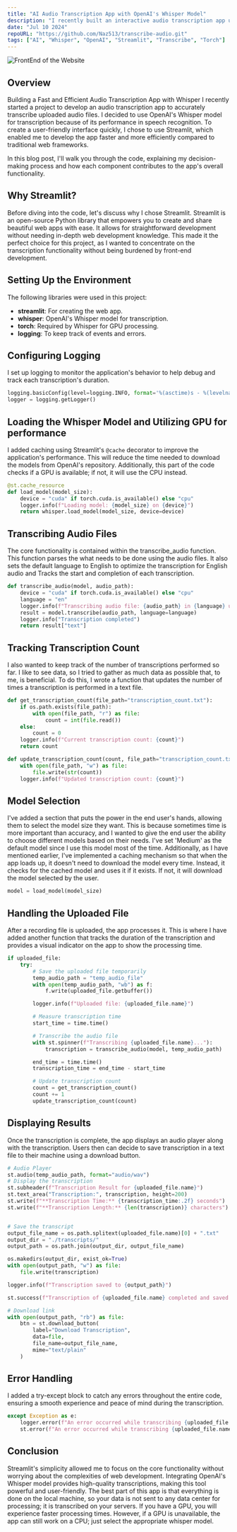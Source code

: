 ```yaml
---
title: "AI Audio Transcription App with OpenAI's Whisper Model"
description: "I recently built an interactive audio transcription app using AI for audio-to-text conversion"
date: "Jul 10 2024"
repoURL: "https://github.com/Naz513/transcribe-audio.git"
tags: ["AI", "Whisper", "OpenAI", "Streamlit", "Transcribe", "Torch"]
---
```

![FrontEnd of the Website](./frontend.png)

## Overview

Building a Fast and Efficient Audio Transcription App with Whisper
I recently started a project to develop an audio transcription app to accurately transcribe uploaded audio files. I decided to use OpenAI's Whisper model for transcription because of its performance in speech recognition. To create a user-friendly interface quickly, I chose to use Streamlit, which enabled me to develop the app faster and more efficiently compared to traditional web frameworks.

In this blog post, I'll walk you through the code, explaining my decision-making process and how each component contributes to the app's overall functionality.

## Why Streamlit?

Before diving into the code, let's discuss why I chose Streamlit. Streamlit is an open-source Python library that empowers you to create and share beautiful web apps with ease. It allows for straightforward development without needing in-depth web development knowledge. This made it the perfect choice for this project, as I wanted to concentrate on the transcription functionality without being burdened by front-end development.

## Setting Up the Environment

The following libraries were used in this project:

- **streamlit**: For creating the web app.
- **whisper**: OpenAI's Whisper model for transcription.
- **torch**: Required by Whisper for GPU processing.
- **logging**: To keep track of events and errors.

## Configuring Logging

I set up logging to monitor the application's behavior to help debug and track each transcription's duration.

```python
logging.basicConfig(level=logging.INFO, format='%(asctime)s - %(levelname)s - %(message)s')
logger = logging.getLogger()

```

## Loading the Whisper Model and Utilizing GPU for performance

I added caching using Streamlit's `@cache` decorator to improve the application's performance. This will reduce the time needed to download the models from OpenAI's repository. Additionally, this part of the code checks if a GPU is available; if not, it will use the CPU instead.

```python
@st.cache_resource
def load_model(model_size):
    device = "cuda" if torch.cuda.is_available() else "cpu"
    logger.info(f"Loading model: {model_size} on {device}")
    return whisper.load_model(model_size, device=device)
```

## Transcribing Audio Files

The core functionality is contained within the transcribe_audio function. This function parses the what needs to be done using the audio files. It also sets the default language to English to optimize the transcription for English audio and Tracks the start and completion of each transcription.

```python
def transcribe_audio(model, audio_path):
    device = "cuda" if torch.cuda.is_available() else "cpu"
    language = "en"
    logger.info(f"Transcribing audio file: {audio_path} in {language} using {device}")
    result = model.transcribe(audio_path, language=language)
    logger.info("Transcription completed")
    return result["text"]
```

## Tracking Transcription Count

I also wanted to keep track of the number of transcriptions performed so far. I like to see data, so I tried to gather as much data as possible that, to me, is beneficial. To do this, I wrote a function that updates the number of times a transcription is performed in a text file.

```python
def get_transcription_count(file_path="transcription_count.txt"):
    if os.path.exists(file_path):
        with open(file_path, "r") as file:
            count = int(file.read())
    else:
        count = 0
    logger.info(f"Current transcription count: {count}")
    return count

def update_transcription_count(count, file_path="transcription_count.txt"):
    with open(file_path, "w") as file:
        file.write(str(count))
    logger.info(f"Updated transcription count: {count}")
```

## Model Selection

I've added a section that puts the power in the end user's hands, allowing them to select the model size they want. This is because sometimes time is more important than accuracy, and I wanted to give the end user the ability to choose different models based on their needs. I've set 'Medium' as the default model since I use this model most of the time. Additionally, as I have mentioned earlier, I've implemented a caching mechanism so that when the app loads up, it doesn't need to download the model every time. Instead, it checks for the cached model and uses it if it exists. If not, it will download the model selected by the user.

```python
model = load_model(model_size)
```

## Handling the Uploaded File

After a recording file is uploaded, the app processes it. This is where I have added another function that tracks the duration of the transcription and provides a visual indicator on the app to show the processing time.

```python
if uploaded_file:
    try:
        # Save the uploaded file temporarily
        temp_audio_path = "temp_audio_file"
        with open(temp_audio_path, "wb") as f:
            f.write(uploaded_file.getbuffer())

        logger.info(f"Uploaded file: {uploaded_file.name}")

        # Measure transcription time
        start_time = time.time()

        # Transcribe the audio file
        with st.spinner(f"Transcribing {uploaded_file.name}..."):
            transcription = transcribe_audio(model, temp_audio_path)

        end_time = time.time()
        transcription_time = end_time - start_time

        # Update transcription count
        count = get_transcription_count()
        count += 1
        update_transcription_count(count)
```

## Displaying Results

Once the transcription is complete, the app displays an audio player along with the transcription. Users then can decide to save transcription in a text file to their machine using a download button.

```python
# Audio Player
st.audio(temp_audio_path, format="audio/wav")
# Display the transcription
st.subheader(f"Transcription Result for {uploaded_file.name}")
st.text_area("Transcription:", transcription, height=200)
st.write(f"**Transcription Time:** {transcription_time:.2f} seconds")
st.write(f"**Transcription Length:** {len(transcription)} characters")


# Save the transcript
output_file_name = os.path.splitext(uploaded_file.name)[0] + ".txt"
output_dir = "./transcripts/"
output_path = os.path.join(output_dir, output_file_name)

os.makedirs(output_dir, exist_ok=True)
with open(output_path, "w") as file:
    file.write(transcription)

logger.info(f"Transcription saved to {output_path}")

st.success(f"Transcription of {uploaded_file.name} completed and saved!", icon="✅")

# Download link
with open(output_path, "rb") as file:
    btn = st.download_button(
        label="Download Transcription",
        data=file,
        file_name=output_file_name,
        mime="text/plain"
    )
```

## Error Handling

I added a try-except block to catch any errors throughout the entire code, ensuring a smooth experience and peace of mind during the transcription.

```python
except Exception as e:
    logger.error(f"An error occurred while transcribing {uploaded_file.name}: {str(e)}")
    st.error(f"An error occurred while transcribing {uploaded_file.name}: {str(e)}")
```

## Conclusion

Streamlit's simplicity allowed me to focus on the core functionality without worrying about the complexities of web development. Integrating OpenAI's Whisper model provides high-quality transcriptions, making this tool powerful and user-friendly. The best part of this app is that everything is done on the local machine, so your data is not sent to any data center for processing; it is transcribed on your servers. If you have a GPU, you will experience faster processing times. However, if a GPU is unavailable, the app can still work on a CPU; just select the appropriate whisper model.
